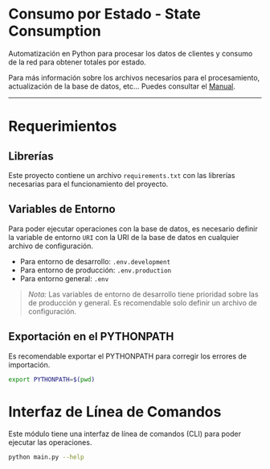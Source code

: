 # Consumo por Estado - State Consumption
Automatización en Python para procesar los datos de clientes y consumo de la red para obtener totales por estado.

Para más información sobre los archivos necesarios para el procesamiento, actualización de la base de datos, etc... Puedes consultar el [Manual](./MANUAL.md).

----------------------

# Requerimientos
## Librerías
Este proyecto contiene un archivo `requirements.txt` con las librerías necesarias para el funcionamiento del proyecto.

## Variables de Entorno
Para poder ejecutar operaciones con la base de datos, es necesario definir la variable de entorno `URI` con la URI de la base de datos en cualquier archivo de configuración.
- Para entorno de desarrollo: `.env.development`
- Para entorno de producción: `.env.production`
- Para entorno general: `.env`

> *Nota:* Las variables de entorno de desarrollo tiene prioridad sobre las de producción y general. Es recomendable solo definir un archivo de configuración.

## Exportación en el PYTHONPATH
Es recomendable exportar el PYTHONPATH para corregir los errores de importación.
```bash
export PYTHONPATH=$(pwd)
``` 

# Interfaz de Línea de Comandos
Este módulo tiene una interfaz de línea de comandos (CLI) para poder ejecutar las operaciones.
```bash 
python main.py --help
```
